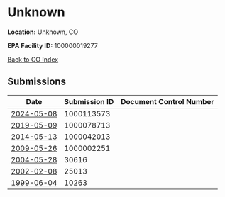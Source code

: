 # Unknown

**Location:** Unknown, CO

**EPA Facility ID:** 100000019277

[Back to CO Index](../../index.md)

## Submissions

| Date | Submission ID | Document Control Number |
|------|--------------|-------------------------|
| [2024-05-08](submissions/1000113573.md) | 1000113573 |  |
| [2019-05-09](submissions/1000078713.md) | 1000078713 |  |
| [2014-05-13](submissions/1000042013.md) | 1000042013 |  |
| [2009-05-26](submissions/1000002251.md) | 1000002251 |  |
| [2004-05-28](submissions/30616.md) | 30616 |  |
| [2002-02-08](submissions/25013.md) | 25013 |  |
| [1999-06-04](submissions/10263.md) | 10263 |  |

